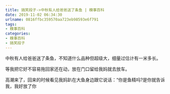 ```yaml
---
title: 搞笑段子->中秋有人给爸爸送了条鱼 | 糗事百科
date: 2019-11-02 06:34:30
urlname: 0816ffbc359570aa723eb98593e6f791
tags: 
- 糗事百科
categories:
- 糗事百科
- 搞笑段子
---
```

中秋有人给爸爸送了条鱼，不知道什么品种但超级大，细量过估计有一米多长。

等我把它好不容易拖回家还在动，放在门口留给我妈就去放车。

高潮来了，回来的时候看见我妈趴在大鱼身边跟它说话：“你是鱼精吗?是你就告诉我，我好放了你



